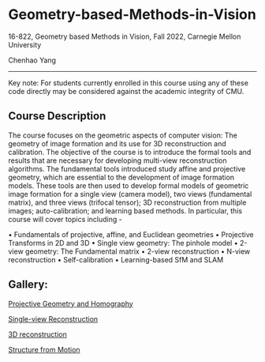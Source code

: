 # Geometry-based-Methods-in-Vision

16-822, Geometry based Methods in Vision, Fall 2022, Carnegie Mellon University

Chenhao Yang

---

Key note: For students currently enrolled in this course using any of these code directly may be considered against the academic integrity of CMU.

## Course Description

The course focuses on the geometric aspects of computer vision: The geometry of image formation and its use for 3D reconstruction and calibration. The objective of the course is to introduce the formal tools and results that are necessary for developing multi-view reconstruction algorithms. The fundamental tools introduced study affine and projective geometry, which are essential to the development of image formation models. These tools are then used to develop formal models of geometric image formation for a single view (camera model), two views (fundamental matrix), and three views (trifocal tensor); 3D reconstruction from multiple images; auto-calibration; and learning based methods. In particular, this course will cover topics including -

• Fundamentals of projective, affine, and Euclidean geometries 
• Projective Transforms in 2D and 3D
• Single view geometry: The pinhole model 
• 2-view geometry: The Fundamental matrix
• 2-view reconstruction 
• N-view reconstruction
• Self-calibration 
• Learning-based SfM and SLAM

## Gallery:

[Projective Geometry and Homography](https://www.andrew.cmu.edu/course/16-822/projects/chenhao2/proj1/)

[Single-view Reconstruction](https://www.andrew.cmu.edu/course/16-822/projects/chenhao2/proj2/)

[3D reconstruction](https://www.andrew.cmu.edu/course/16-822/projects/chenhao2/proj3/)

[Structure from Motion](https://www.andrew.cmu.edu/course/16-822/projects/chenhao2/proj4/)



